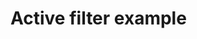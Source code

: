 # Active filter example
<script>
import Pipe from "./pipe.js"; 
import ExampleRun1 from "./exampleRun1.js" 
//var pipe = new Pipe(); //var p1 = pipe.popElement();
var exampleRun1 = new ExampleRun1(); 
exampleRun1.createExampleRun();
</script>